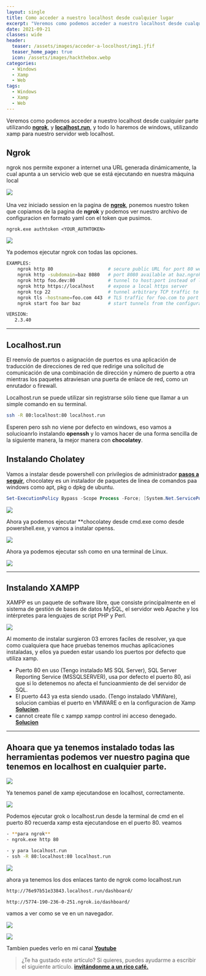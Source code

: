 ```yaml
---
layout: single
title: Como acceder a nuestro localhost desde cualquier lugar
excerpt: "Veremos como podemos acceder a nuestro localhost desde cualquier parte utilizando [__ngrok__](https://ngrok.com/), y [__localhost.run__](http://localhost.run/), y todo lo haremos de windows, utilizando xamp para nuestro servidor web localhost"
date: 2021-09-21
classes: wide
header:
  teaser: /assets/images/acceder-a-locolhost/img1.jfif
  teaser_home_page: true
  icon: /assets/images/hackthebox.webp
categories:
  - Windows
  - Xamp
  - Web
tags:  
  - Windows
  - Xamp
  - Web
---
```

Veremos como podemos acceder a nuestro localhost desde cualquier parte utilizando [__ngrok__](https://ngrok.com/), y [__localhost.run__](http://localhost.run/), y todo lo haremos de windows, utilizando xamp para nuestro servidor web localhost.

## Ngrok

ngrok nos permite exponer a internet una URL generada dinámicamente, la cual apunta a un servicio web que se está ejecutando en nuestra máquina local

![](/assets/images/acceder-a-locolhost/img2.jpg) 

Una vez iniciado session en la pagina de [__ngrok__](https://ngrok.com/), ponemos nuestro token que copiamos de la pagina de **ngrok** y podemos ver nuestro archivo de configuracion en formato yaml con el token que pusimos.

```
ngrok.exe authtoken <YOUR_AUTHTOKEN>
```
![](/assets/images/acceder-a-locolhost/img3.jpg)

Ya podemos ejecutar ngrok con todas las opciones.

```bash
EXAMPLES:
    ngrok http 80                    # secure public URL for port 80 web server
    ngrok http -subdomain=baz 8080   # port 8080 available at baz.ngrok.io
    ngrok http foo.dev:80            # tunnel to host:port instead of localhost
    ngrok http https://localhost     # expose a local https server
    ngrok tcp 22                     # tunnel arbitrary TCP traffic to port 22
    ngrok tls -hostname=foo.com 443  # TLS traffic for foo.com to port 443
    ngrok start foo bar baz          # start tunnels from the configuration file

VERSION:
   2.3.40
```
---

## Localhost.run

‎El reenvío de puertos o asignación de puertos es una aplicación de traducción de direcciones de red que redirige una solicitud de comunicación de una combinación de dirección y número de puerto a otra mientras los paquetes atraviesan una puerta de enlace de red, como un enrutador o firewall.‎

Localhost.run ‎se puede utilizar sin registrarse sólo tiene que llamar a un simple comando en su terminal‎.

```bash
ssh -R 80:localhost:80 localhost.run
```
Esperen pero ssh no viene por defecto en windows, eso vamos a solucioanrlo instalando  **openssh** y lo vamos hacer de una forma sencilla de la siguiente manera, la mejor manera con **chocolatey**.

## Instalando Cholatey

Vamos a instalar desde powershell con privilegios de administrador [__pasos a seguir__](https://chocolatey.org/install), chocolatey es un instalador de paquetes de linea de comandos paa windows como apt, pkg o dpkg de ubuntu. 

```powershell
Set-ExecutionPolicy Bypass -Scope Process -Force; [System.Net.ServicePointManager]::SecurityProtocol = [System.Net.ServicePointManager]::SecurityProtocol -bor 3072; iex ((New-Object System.Net.WebClient).DownloadString('https://community.chocolatey.org/install.ps1'))
```
![](/assets/images/acceder-a-locolhost/img4.jpg)

Ahora ya podemos ejecutar **chocolatey desde cmd.exe como desde powershell.exe, y vamos a instalar openss.

![](/assets/images/acceder-a-locolhost/img5.jpg)

Ahora ya podemos ejecutar ssh como en una terminal de Linux.

![](/assets/images/acceder-a-locolhost/img6.jpg)

---
## Instalando XAMPP

XAMPP es un paquete de software libre, que consiste principalmente en el sistema de gestión de bases de datos MySQL, el servidor web Apache y los intérpretes para lenguajes de script PHP y Perl.

![](/assets/images/acceder-a-locolhost/img7.jpg)

Al momento de instalar surgieron 03 errores faciles de resolver, ya que como cualquiera que hace pruebas tenemos muchas aplicaciones instaladas, y ellos ya pueden estar usando los puertos por defecto que utiliza xamp.

- Puerto 80 en uso (Tengo instalado MS SQL Server), SQL Server Reporting Service (MSSQLSERVER), usa por defecto el puerto 80, asi que si lo detenemos no afecta el funcioanmiento de del servidor de SQL. 
- El puerto 443 ya esta siendo usado. (Tengo instalado VMWare), solucion cambias el puerto en VMWARE o en la configuracion de Xamp [__Solucion__](https://stackoverflow.com/questions/21182512/how-to-stop-vmware-port-error-of-443-on-xampp-control-panel-v3-2-1).
- cannot create file c xampp xampp control ini acceso denegado. [__Solucion__](https://www.youtube.com/watch?v=6iTX06Kdt4U)

----
## Ahoara que ya tenemos instalado todas las herramientas podemos ver nuestro pagina que tenemos en localhost en cualquier parte.

![](/assets/images/acceder-a-locolhost/img8.jpg)

Ya tenemos panel de xamp ejecutandose en localhost, correctamente.

![](/assets/images/acceder-a-locolhost/img9.jpg)

Podemos ejecutar grok o localhost.run desde la terminal de cmd en el puerto 80 recuerda xamp esta ejecutandose en el puerto 80. veamos 

```bash
- **para ngrok**
- ngrok.exe http 80

- y para localhost.run
- ssh -R 80:localhost:80 localhost.run
```

![](/assets/images/acceder-a-locolhost/img10.jpg)

ahora ya tenemos los dos enlaces tanto de ngrok como localhost.run

```html
http://76e97b51e33843.localhost.run/dashboard/

http://5774-190-236-0-251.ngrok.io/dashboard/
```
vamos a ver como se ve en un navegador.

![](/assets/images/acceder-a-locolhost/img11.jpg)

![](/assets/images/acceder-a-locolhost/img12.jpg)




Tambien puedes verlo en mi canal [ __Youtube__ ](#)

> ¿Te ha gustado este artículo? Si quieres, puedes ayudarme a escribir el siguiente artículo.  [__invitándonme a un rico café.__](#)